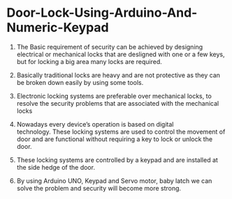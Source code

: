# Door-Lock-Using-Arduino-And-Numeric-Keypad

1. The Basic requirement of security can be achieved by designing electrical or mechanical locks that are desligned with one or a few keys, but for locking a big area many locks are required.

2. Basically traditional locks are heavy and are not protective as they can be broken down easily by using some tools. 

3. Electronic locking systems are preferable over mechanical locks, to resolve the security problems that are associated with the mechanical locks

4. Nowadays every device’s operation is based on digital technology. These locking systems are used to control the movement of door and are functional without requiring a key to lock or unlock the door. 

5. These locking systems are controlled by a keypad and are installed at the side hedge of the door.

6. By using Arduino UNO, Keypad and Servo motor, baby latch we can solve the problem and security will become more strong.
